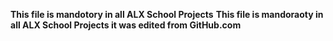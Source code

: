 
**This file is mandotory in all ALX School Projects** __This file is mandoraoty in all ALX School Projects it was edited from GitHub.com__


